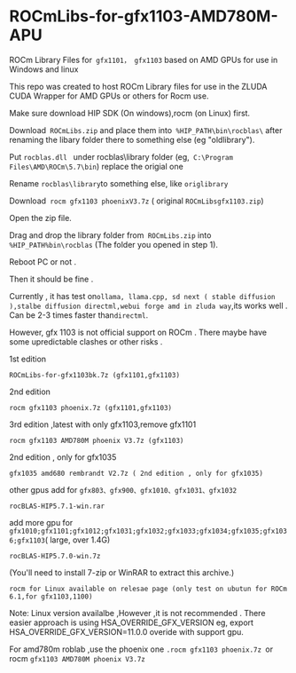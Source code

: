 # ROCmLibs-for-gfx1103-AMD780M-APU

 ROCm Library Files for` gfx1101， gfx1103` based  on AMD GPUs for use in Windows and linux 

This repo was created to host ROCm Library files for use in the ZLUDA CUDA Wrapper for AMD GPUs or others for Rocm use.

Make sure download HIP SDK (On windows),rocm (on Linux) first.

Download` ROCmLibs.zip` and place them into` %HIP_PATH\bin\rocblas\` after renaming the libary folder there to something else (eg "oldlibrary").

Put `rocblas.dll ` under rocblas\library folder (eg,` C:\Program Files\AMD\ROCm\5.7\bin`) replace the origial one 

Rename ` rocblas\library `to something else, like `origlibrary`

Download` rocm gfx1103 phoenixV3.7z` ( original `ROCmLibsgfx1103.zip`)

Open the zip file.

Drag and drop the library folder from` ROCmLibs.zip` into` %HIP_PATH%bin\rocblas` (The folder you opened in step 1).

Reboot PC or not .

Then it should be fine .

Currently , it has test on`ollama, llama.cpp, sd next ( stable diffusion ),stalbe diffusion directml,webui forge amd in zluda way`,its works well . Can be 2-3 times faster than` directml `.

However, gfx 1103 is not official support on ROCm . There maybe have some upredictable clashes or other risks . 

1st edition 

	ROCmLibs-for-gfx1103bk.7z (gfx1101,gfx1103)

2nd edition 

	rocm gfx1103 phoenix.7z (gfx1101,gfx1103)

3rd edition ,latest with only gfx1103,remove gfx1101
		
	rocm gfx1103 AMD780M phoenix V3.7z (gfx1103)


2nd edition , only for gfx1035
		
	gfx1035 amd680 rembrandt V2.7z ( 2nd edition , only for gfx1035)



other gpus add for `gfx803、gfx900、gfx1010、gfx1031、gfx1032`

	rocBLAS-HIP5.7.1-win.rar

add more gpu for `gfx1010;gfx1101;gfx1012;gfx1031;gfx1032;gfx1033;gfx1034;gfx1035;gfx1036;gfx1103`( large, over 1.4G)

	rocBLAS-HIP5.7.0-win.7z
 
 (You'll need to install 7-zip or WinRAR to extract this archive.)


`rocm for Linux available on relesae page (only test on ubutun for ROCm 6.1,for gfx1103,1100)`

Note: Linux version availalbe ,However ,it is not recommended . There easier approach is using HSA_OVERRIDE_GFX_VERSION eg, export HSA_OVERRIDE_GFX_VERSION=11.0.0 overide with support gpu.

For amd780m roblab ,use the phoenix one `.rocm gfx1103 phoenix.7z `or rocm `gfx1103 AMD780M phoenix V3.7z`
